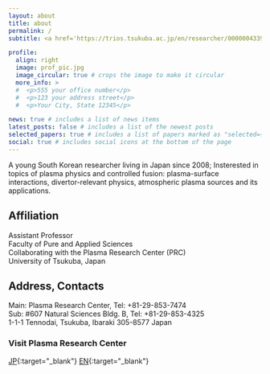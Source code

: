```yaml
---
layout: about
title: about
permalink: /
subtitle: <a href='https://trios.tsukuba.ac.jp/en/researcher/0000004339'>Affiliations</a>. Address. Contacts. Etc.

profile:
  align: right
  image: prof_pic.jpg
  image_circular: true # crops the image to make it circular
  more_info: >
  #  <p>555 your office number</p>
  #  <p>123 your address street</p>
  #  <p>Your City, State 12345</p>

news: true # includes a list of news items
latest_posts: false # includes a list of the newest posts
selected_papers: true # includes a list of papers marked as "selected={true}"
social: true # includes social icons at the bottom of the page
---
```


A young South Korean researcher living in Japan since 2008; Insterested in topics of plasma physics and controlled fusion: plasma-surface interactions, divertor-relevant physics, atmospheric plasma sources and its applications.

## Affiliation  
Assistant Professor  
Faculty of Pure and Applied Sciences  
Collaborating with the Plasma Research Center (PRC)  
University of Tsukuba, Japan

## Address, Contacts
Main: Plasma Research Center, Tel: +81-29-853-7474  
Sub: #607 Natural Sciences Bldg. B, Tel: +81-29-853-4325  
1-1-1 Tennodai, Tsukuba, Ibaraki 305-8577 Japan

### Visit Plasma Research Center 
[JP](https://www.prc.tsukuba.ac.jp/ja/){:target="_blank"} [EN](https://www.prc.tsukuba.ac.jp/en/){:target="_blank"}